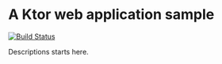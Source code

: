 # A Ktor web application sample
[![Build Status](https://travis-ci.org/peng-devs/ktor-sample.svg?branch=master)](https://travis-ci.org/peng-devs/ktor-sample)

Descriptions starts here.
